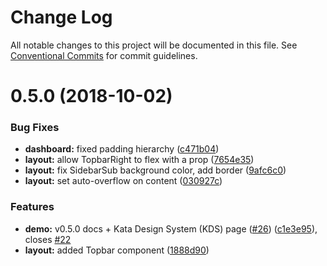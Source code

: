 # Change Log

All notable changes to this project will be documented in this file.
See [Conventional Commits](https://conventionalcommits.org) for commit guidelines.

<a name="0.5.0"></a>
# 0.5.0 (2018-10-02)


### Bug Fixes

* **dashboard:** fixed padding hierarchy ([c471b04](https://github.com/kata-ai/kata-kit/commit/c471b04))
* **layout:** allow TopbarRight to flex with a prop ([7654e35](https://github.com/kata-ai/kata-kit/commit/7654e35))
* **layout:** fix SidebarSub background color, add border ([9afc6c0](https://github.com/kata-ai/kata-kit/commit/9afc6c0))
* **layout:** set auto-overflow on content ([030927c](https://github.com/kata-ai/kata-kit/commit/030927c))


### Features

* **demo:** v0.5.0 docs + Kata Design System (KDS) page ([#26](https://github.com/kata-ai/kata-kit/issues/26)) ([c1e3e95](https://github.com/kata-ai/kata-kit/commit/c1e3e95)), closes [#22](https://github.com/kata-ai/kata-kit/issues/22)
* **layout:** added Topbar component ([1888d90](https://github.com/kata-ai/kata-kit/commit/1888d90))
